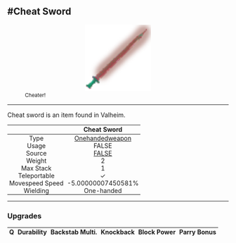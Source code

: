 <meta property="og:title" content="Cheat Sword - MoreValheim" /><meta property="og:type" content="website" /><meta property="og:image" content="/assets/cheat_sword.png" /><meta property="og:description" content="Cheat Sword is an item found in Valheim." /><meta name="theme-color" content="#546D78"><meta name="twitter:card" content="summary_large_image">
#Cheat Sword
-------------
<style>img {width:20px;}.tb {width:150px;display: block;margin-left: auto;margin-right: auto;}</style>

<style>.md-typeset table:not([class]) th:not([align]) {min-width:unset!important;}</style>
<style>td{padding:0em 0.3em!important;text-align:center!important;border-left:.05rem solid var(--md-default-fg-color--lightest)}</style>

<style>th{padding:0.1em 0.3em!important;text-align:center!important;font-weight:bold}</style>

<style>pre{text-align:right!important}</style>
<style>table tr td:first-child {border-left: 0;};</style>

<figure><img src="/assets/cheat_sword.png" class="tb" /><figcaption><small>Cheater!</small></figcaption></figure>

-------------

Cheat sword is an item found in Valheim.

|        | Cheat Sword              |
| ----------- | ------------------------------------ |
| Type | [Onehandedweapon](../../types/onehandedweapon)
| Usage | FALSE<br>
| Source | [FALSE](../../items/false)
| Weight | 2 |
| Max Stack | 1 |
| Teleportable | ✓
| Movespeed Speed | -5.00000007450581%
| Wielding | One-handed


-------------

### Upgrades
| Q | Durability | Backstab Multi. | Knockback | Block Power | Parry Bonus
| - | - | - | - | - | - 
